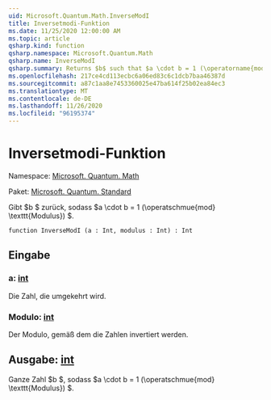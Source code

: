 ```yaml
---
uid: Microsoft.Quantum.Math.InverseModI
title: Inversetmodi-Funktion
ms.date: 11/25/2020 12:00:00 AM
ms.topic: article
qsharp.kind: function
qsharp.namespace: Microsoft.Quantum.Math
qsharp.name: InverseModI
qsharp.summary: Returns $b$ such that $a \cdot b = 1 (\operatorname{mod} \texttt{modulus})$.
ms.openlocfilehash: 217ce4cd113ecbc6a06ed83c6c1dcb7baa46387d
ms.sourcegitcommit: a87c1aa8e7453360025e47ba614f25b02ea84ec3
ms.translationtype: MT
ms.contentlocale: de-DE
ms.lasthandoff: 11/26/2020
ms.locfileid: "96195374"
---
```

# <a name="inversemodi-function"></a>Inversetmodi-Funktion

Namespace: [Microsoft. Quantum. Math](xref:Microsoft.Quantum.Math)

Paket: [Microsoft. Quantum. Standard](https://nuget.org/packages/Microsoft.Quantum.Standard)


Gibt $b $ zurück, sodass $a \cdot b = 1 (\operatschmue{mod} \texttt{Modulus}) $.

```qsharp
function InverseModI (a : Int, modulus : Int) : Int
```


## <a name="input"></a>Eingabe

### <a name="a--int"></a>a: [int](xref:microsoft.quantum.lang-ref.int)

Die Zahl, die umgekehrt wird.


### <a name="modulus--int"></a>Modulo: [int](xref:microsoft.quantum.lang-ref.int)

Der Modulo, gemäß dem die Zahlen invertiert werden.



## <a name="output--int"></a>Ausgabe: [int](xref:microsoft.quantum.lang-ref.int)

Ganze Zahl $b $, sodass $a \cdot b = 1 (\operatschmue{mod} \texttt{Modulus}) $.